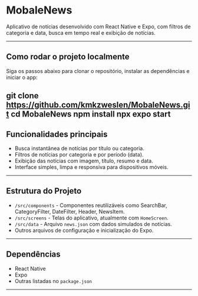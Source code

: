 # MobaleNews

Aplicativo de notícias desenvolvido com React Native e Expo, com filtros de categoria e data, busca em tempo real e exibição de notícias.

---

## Como rodar o projeto localmente

Siga os passos abaixo para clonar o repositório, instalar as dependências e iniciar o app:

git clone https://github.com/kmkzweslen/MobaleNews.git
cd MobaleNews
npm install
npx expo start
---

## Funcionalidades principais

- Busca instantânea de notícias por título ou categoria.
- Filtros de notícias por categoria e por período (data).
- Exibição das notícias com imagem, título, resumo e data.
- Interface simples, limpa e responsiva para dispositivos móveis.

---

## Estrutura do Projeto

- `/src/components` - Componentes reutilizáveis como SearchBar, CategoryFilter, DateFilter, Header, NewsItem.
- `/src/screens` - Telas do aplicativo, atualmente com `HomeScreen`.
- `/src/data` - Arquivo `news.json` com dados simulados de notícias.
- Outros arquivos de configuração e inicialização do Expo.

---

## Dependências

- React Native
- Expo
- Outras listadas no `package.json`

---
